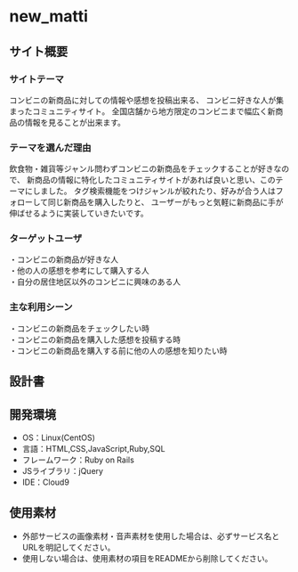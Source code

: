 # new_matti

## サイト概要
### サイトテーマ
コンビニの新商品に対しての情報や感想を投稿出来る、
コンビニ好きな人が集まったコミュニティサイト。
全国店舗から地方限定のコンビニまで幅広く新商品の情報を見ることが出来ます。

### テーマを選んだ理由
飲食物・雑貨等ジャンル問わずコンビニの新商品をチェックすることが好きなので、
新商品の情報に特化したコミュニティサイトがあれば良いと思い、このテーマにしました。
タグ検索機能をつけジャンルが絞れたり、好みが合う人はフォローして同じ新商品を購入したりと、
ユーザーがもっと気軽に新商品に手が伸ばせるように実装していきたいです。

### ターゲットユーザ
・コンビニの新商品が好きな人<br>
・他の人の感想を参考にして購入する人<br>
・自分の居住地区以外のコンビニに興味のある人

### 主な利用シーン
・コンビニの新商品をチェックしたい時<br>
・コンビニの新商品を購入した感想を投稿する時<br>
・コンビニの新商品を購入する前に他の人の感想を知りたい時

## 設計書


## 開発環境
- OS：Linux(CentOS)
- 言語：HTML,CSS,JavaScript,Ruby,SQL
- フレームワーク：Ruby on Rails
- JSライブラリ：jQuery
- IDE：Cloud9

## 使用素材
- 外部サービスの画像素材・音声素材を使用した場合は、必ずサービス名とURLを明記してください。
- 使用しない場合は、使用素材の項目をREADMEから削除してください。